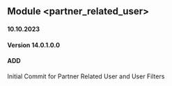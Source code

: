 ## Module <partner_related_user>

#### 10.10.2023
#### Version 14.0.1.0.0
#### ADD
Initial Commit for Partner Related User and User Filters
